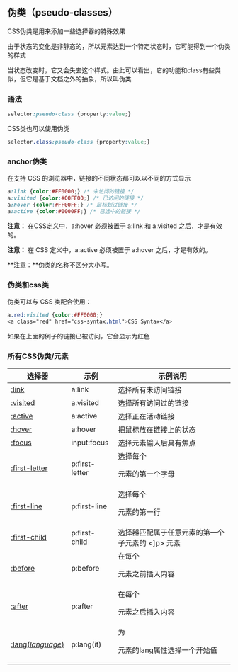 ## 伪类（pseudo-classes）

CSS伪类是用来添加一些选择器的特殊效果

由于状态的变化是非静态的，所以元素达到一个特定状态时，它可能得到一个伪类的样式

当状态改变时，它又会失去这个样式。由此可以看出，它的功能和class有些类似，但它是基于文档之外的抽象，所以叫伪类

### 语法

```css
selector:pseudo-class {property:value;}
```

CSS类也可以使用伪类

```css
selector.class:pseudo-class {property:value;}
```

### anchor伪类

在支持 CSS 的浏览器中，链接的不同状态都可以以不同的方式显示

 ```css
a:link {color:#FF0000;} /* 未访问的链接 */ 
a:visited {color:#00FF00;} /* 已访问的链接 */ 
a:hover {color:#FF00FF;} /* 鼠标划过链接 */ 
a:active {color:#0000FF;} /* 已选中的链接 */
 ```

**注意：** 在CSS定义中，a:hover 必须被置于 a:link 和 a:visited 之后，才是有效的。

**注意：** 在 CSS 定义中，a:active 必须被置于 a:hover 之后，才是有效的。

**注意：**伪类的名称不区分大小写。

### 伪类和css类

伪类可以与 CSS 类配合使用：

```css
a.red:visited {color:#FF0000;}       
<a class="red" href="css-syntax.html">CSS Syntax</a>
```

如果在上面的例子的链接已被访问，它会显示为红色

### 所有CSS伪类/元素

| 选择器                                                       | 示例           | 示例说明                                         |
| ------------------------------------------------------------ | -------------- | ------------------------------------------------ |
| [:link](https://www.w3cschool.cn/cssref/sel-link.html)       | a:link         | 选择所有未访问链接                               |
| [:visited](https://www.w3cschool.cn/cssref/sel-visited.html) | a:visited      | 选择所有访问过的链接                             |
| [:active](https://www.w3cschool.cn/cssref/sel-active.html)   | a:active       | 选择正在活动链接                                 |
| [:hover](https://www.w3cschool.cn/cssref/sel-hover.html)     | a:hover        | 把鼠标放在链接上的状态                           |
| [:focus](https://www.w3cschool.cn/cssref/sel-focus.html)     | input:focus    | 选择元素输入后具有焦点                           |
| [:first-letter](https://www.w3cschool.cn/cssref/sel-firstletter.html) | p:first-letter | 选择每个<p> 元素的第一个字母                     |
| [:first-line](https://www.w3cschool.cn/cssref/sel-firstline.html) | p:first-line   | 选择每个<p> 元素的第一行                         |
| [:first-child](https://www.w3cschool.cn/cssref/sel-firstchild.html) | p:first-child  | 选择器匹配属于任意元素的第一个子元素的 <]p> 元素 |
| [:before](https://www.w3cschool.cn/cssref/sel-before.html)   | p:before       | 在每个<p>元素之前插入内容                        |
| [:after](https://www.w3cschool.cn/cssref/sel-after.html)     | p:after        | 在每个<p>元素之后插入内容                        |
| [:lang(*language*)](https://www.w3cschool.cn/cssref/sel-lang.html) | p:lang(it)     | 为<p>元素的lang属性选择一个开始值                |